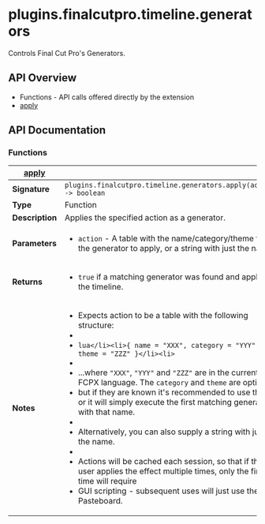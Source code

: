 # plugins.finalcutpro.timeline.generators

Controls Final Cut Pro's Generators.

## API Overview
* Functions - API calls offered directly by the extension
 * [apply](#apply)

## API Documentation

### Functions

| [apply](#apply)         |                                                                                     |
| --------------------------------------------|-------------------------------------------------------------------------------------|
| **Signature**                               | `plugins.finalcutpro.timeline.generators.apply(action) -> boolean`                                                                    |
| **Type**                                    | Function                                                                     |
| **Description**                             | Applies the specified action as a generator.                                                                     |
| **Parameters**                              | <ul><li>`action`     - A table with the name/category/theme for the generator to apply, or a string with just the name.</li></ul> |
| **Returns**                                 | <ul><li>`true` if a matching generator was found and applied to the timeline.</li></ul>          |
| **Notes**                                   | <ul><li>Expects action to be a table with the following structure:</li><li></li><li>```lua</li><li>{ name = "XXX", category = "YYY", theme = "ZZZ" }</li><li>```</li><li></li><li>...where `"XXX"`, `"YYY"` and `"ZZZ"` are in the current FCPX language. The `category` and `theme` are optional,</li><li>but if they are known it's recommended to use them, or it will simply execute the first matching generator with that name.</li><li></li><li>Alternatively, you can also supply a string with just the name.</li><li></li><li>Actions will be cached each session, so that if the user applies the effect multiple times, only the first time will require</li><li>GUI scripting - subsequent uses will just use the Pasteboard.</li></ul>                |

